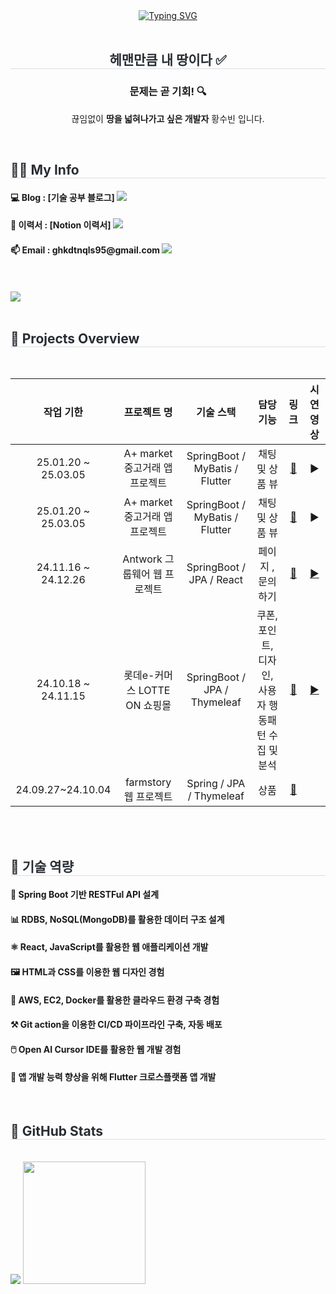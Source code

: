 <div align="center">
<a href="https://git.io/typing-svg"><img src="https://readme-typing-svg.herokuapp.com?font=Fira+Code&duration=3500&pause=1000&color=000000&width=435&lines=%F0%9F%91%8B+Hi%2C+there!+Thank+you+for+coming" alt="Typing SVG" /></a>
</br>
</br>
	


<h2 style="border-bottom: 1px solid #d8dee4; color: #282d33;">   헤맨만큼 내 땅이다 ✅</h2>
<h3> 문제는 곧 기회! 🔍</h3> 
<p>끊임없이 <strong>땅을 넓혀나가고 싶은 개발자</strong> 황수빈 입니다.</p>

</br>

</div>
<div align="left">
<h2 style="border-bottom: 1px solid #d8dee4; color: #282d33;"> 👩‍💻 My Info </h2> 

<h4 align="left">💻 Blog  : [기술 공부 블로그] <a href=https://subindev.tistory.com/> <img src="https://img.shields.io/badge/Tistory-000000?style=flat&logo=Tistory&logoColor=white&link=https://subindev.tistory.com/"> </a></h4>  
<h4 align="left">📃 이력서  : [Notion 이력서] <a href=https://ivory-freckle-bda.notion.site/176b1a3d584c8035acacde38e212e0b2/> <img src="https://img.shields.io/badge/Notion-000000?style=flat&logo=Notion&logoColor=white&link=https://subindev.tistory.com/"> </a></h4>  
<h4 align="left"> 📫 Email : ghkdtnqls95@gmail.com <a href=mailto:ghkdtnqls95@gmail.com> <img src="https://img.shields.io/badge/Gmail-EA4335?style=flat&logo=Gmail&logoColor=white&link=mailto:ghkdtnqls95@gmail.com"> </a> </h4>


</br>
</br>
<img src="https://github.com/user-attachments/assets/3cc79336-9945-40f0-9590-e0df8a0377bf">
</br>
</br>

<h2 style="border-bottom: 1px solid #d8dee4; color: #282d33;"> 📅 Projects Overview </h2> <br> 
  
| **작업 기한** | **프로젝트 명** | **기술 스택** | **담당 기능** | **링크** | **시연 영상** |
|:---:|:---:|:---:|:---:|:---:|:---:|
| 25.01.20 ~ 25.03.05 | A+ market 중고거래 앱 프로젝트  |  SpringBoot / MyBatis / Flutter | 채팅 및 상품 뷰 | [🔗](https://github.com/jin123346/APPlusMarket_Flutter) | ▶️ |
| 25.01.20 ~ 25.03.05 | A+ market 중고거래 앱 프로젝트 | SpringBoot / MyBatis / Flutter| 채팅 및 상품 뷰 | [🔗](https://github.com/jin123346/APPlusMarket_BE) | ▶️ |
| 24.11.16 ~ 24.12.26 | Antwork 그룹웨어 웹 프로젝트 | SpringBoot / JPA / React| 페이지 , 문의하기 | [🔗](https://github.com/subin3578/antwork) | [▶️](https://www.youtube.com/watch?v=EtwH4WvMnJo) |
| 24.10.18 ~ 24.11.15 | 롯데e-커머스 LOTTE ON 쇼핑몰 | SpringBoot / JPA / Thymeleaf | 쿠폰, 포인트, 디자인, </br> 사용자 행동패턴 수집 및 분석  | [🔗](https://github.com/subin3578/TeamProject-LotteOn4) | [▶️](https://www.youtube.com/watch?v=bdmHMJxx5KU) |
| 24.09.27~24.10.04 | farmstory 웹 프로젝트  | Spring / JPA / Thymeleaf | 상품  | [🔗](https://github.com/subin3578/farmstory_team3) |

<br/>



</br>



<h2 style="border-bottom: 1px solid #d8dee4; color: #282d33;"> 🎯 기술 역량 </h2> 

<h4 align="left">🌱 Spring Boot 기반 RESTFul API 설계</h4>
<h4 align="left">📊 RDBS, NoSQL(MongoDB)를 활용한 데이터 구조 설계</h4>
<h4 align="left">⚛️ React, JavaScript를 활용한 웹 애플리케이션 개발</h4>
<h4 align="left">🖼 HTML과 CSS를 이용한 웹 디자인 경험 </h4>
<h4 align="left">🚀 AWS, EC2, Docker를 활용한 클라우드 환경 구축 경험</h4>
<h4 align="left">⚒ Git action을 이용한 CI/CD 파이프라인 구축, 자동 배포</h4>
<h4 align="left">🖱️ Open AI Cursor IDE를 활용한 웹 개발 경험</h4>
<h4 align="left">📱 앱 개발 능력 향상을 위해 Flutter 크로스플랫폼 앱 개발 </h4>

</br>

  <h2 style="border-bottom: 1px solid #d8dee4; color: #282d33;"> 🌟 GitHub Stats </h2> <br> 

<img src="https://github-readme-stats.vercel.app/api?username=subin3578&custom_title=subin3578%27s%20Github%20Stat&bg_color=180,000000,&title_color=000000&text_color=000000" />
<img src="https://github-readme-stats.vercel.app/api/top-langs/?username=subin3578&layout=compact&bg_color=180,000000,&title_color=000000&text_color=000000" height="196" />





</br>

</div>
